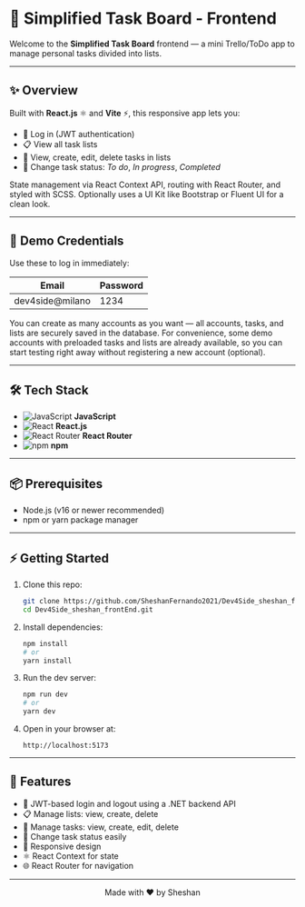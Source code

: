# 🚀 Simplified Task Board - Frontend

Welcome to the **Simplified Task Board** frontend — a mini Trello/ToDo app to manage personal tasks divided into lists.  

---

## ✨ Overview

Built with **React.js** ⚛️ and **Vite** ⚡, this responsive app lets you:

- 🔐 Log in (JWT authentication)  
- 📋 View all task lists  
- 📝 View, create, edit, delete tasks in lists  
- 🔄 Change task status: *To do*, *In progress*, *Completed*  

State management via React Context API, routing with React Router, and styled with SCSS. Optionally uses a UI Kit like Bootstrap or Fluent UI for a clean look.

---

## 👤 Demo Credentials

Use these to log in immediately:

| Email              | Password |
| ------------------ | -------- |
| dev4side@milano    | 1234     |

You can create as many accounts as you want — all accounts, tasks, and lists are securely saved in the database.
For convenience, some demo accounts with preloaded tasks and lists are already available, so you can start testing right away without registering a new account (optional).

---

## 🛠️ Tech Stack

- ![JavaScript](https://img.shields.io/badge/-JavaScript-F7DF1E?logo=javascript&logoColor=black) **JavaScript**  
- ![React](https://img.shields.io/badge/-React-61DAFB?logo=react&logoColor=black) **React.js**  
- ![React Router](https://img.shields.io/badge/-React_Router-CA4245?logo=react-router&logoColor=white) **React Router**  
- ![npm](https://img.shields.io/badge/-npm-CB3837?logo=npm&logoColor=white) **npm**  

---

## 📦 Prerequisites

- Node.js (v16 or newer recommended)  
- npm or yarn package manager  

---

## ⚡ Getting Started

1. Clone this repo:

   ```bash
   git clone https://github.com/SheshanFernando2021/Dev4Side_sheshan_frontEnd.git
   cd Dev4Side_sheshan_frontEnd.git
   ```

2. Install dependencies:

   ```bash
   npm install
   # or
   yarn install
   ```

3. Run the dev server:

   ```bash
   npm run dev
   # or
   yarn dev
   ```

4. Open in your browser at:

   ```
   http://localhost:5173
   ```

---


## 🎯 Features

- 🔐 JWT-based login and logout using a .NET backend API
- 📋 Manage lists: view, create, delete
- 📝 Manage tasks: view, create, edit, delete
- 🔄 Change task status easily
- 📱 Responsive design
- ⚛️ React Context for state
- 🌐 React Router for navigation

---

<p align="center">Made with ❤️ by Sheshan</p>
